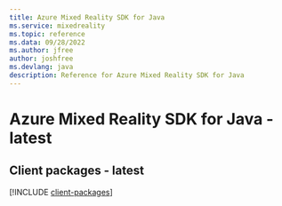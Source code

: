 ```yaml
---
title: Azure Mixed Reality SDK for Java
ms.service: mixedreality
ms.topic: reference
ms.data: 09/28/2022
ms.author: jfree
author: joshfree
ms.devlang: java
description: Reference for Azure Mixed Reality SDK for Java
---
```

# Azure Mixed Reality SDK for Java - latest

## Client packages - latest
[!INCLUDE [client-packages](mixed-reality-client-index.md)]